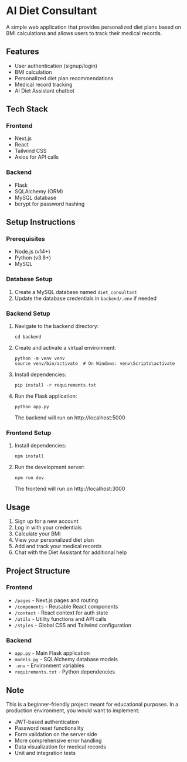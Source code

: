# AI Diet Consultant

A simple web application that provides personalized diet plans based on BMI calculations and allows users to track their medical records.

## Features

- User authentication (signup/login)
- BMI calculation
- Personalized diet plan recommendations
- Medical record tracking
- AI Diet Assistant chatbot

## Tech Stack

### Frontend
- Next.js
- React
- Tailwind CSS
- Axios for API calls

### Backend
- Flask
- SQLAlchemy (ORM)
- MySQL database
- bcrypt for password hashing

## Setup Instructions

### Prerequisites
- Node.js (v14+)
- Python (v3.8+)
- MySQL

### Database Setup
1. Create a MySQL database named `diet_consultant`
2. Update the database credentials in `backend/.env` if needed

### Backend Setup
1. Navigate to the backend directory:
   ```
   cd backend
   ```

2. Create and activate a virtual environment:
   ```
   python -m venv venv
   source venv/bin/activate  # On Windows: venv\Scripts\activate
   ```

3. Install dependencies:
   ```
   pip install -r requirements.txt
   ```

4. Run the Flask application:
   ```
   python app.py
   ```
   The backend will run on http://localhost:5000

### Frontend Setup
1. Install dependencies:
   ```
   npm install
   ```

2. Run the development server:
   ```
   npm run dev
   ```
   The frontend will run on http://localhost:3000

## Usage

1. Sign up for a new account
2. Log in with your credentials
3. Calculate your BMI
4. View your personalized diet plan
5. Add and track your medical records
6. Chat with the Diet Assistant for additional help

## Project Structure

### Frontend
- `/pages` - Next.js pages and routing
- `/components` - Reusable React components
- `/context` - React context for auth state
- `/utils` - Utility functions and API calls
- `/styles` - Global CSS and Tailwind configuration

### Backend
- `app.py` - Main Flask application
- `models.py` - SQLAlchemy database models
- `.env` - Environment variables
- `requirements.txt` - Python dependencies

## Note

This is a beginner-friendly project meant for educational purposes. In a production environment, you would want to implement:

- JWT-based authentication
- Password reset functionality
- Form validation on the server side
- More comprehensive error handling
- Data visualization for medical records
- Unit and integration tests 